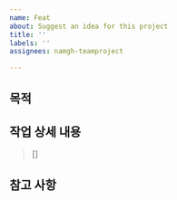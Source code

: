 ```yaml
---
name: Feat
about: Suggest an idea for this project
title: ''
labels: ''
assignees: namgh-teamproject

---
```


## 목적
>
## 작업 상세 내용
> []
## 참고 사항
